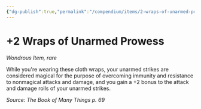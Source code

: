 ```yaml
---
{"dg-publish":true,"permalink":"/compendium/items/2-wraps-of-unarmed-prowess-bmt/","tags":["compendium/src/5e/bmt","item/rarity/rare","item/wondrous"]}
---
```


# +2 Wraps of Unarmed Prowess
*Wondrous Item, rare*  


While you're wearing these cloth wraps, your unarmed strikes are considered magical for the purpose of overcoming immunity and resistance to nonmagical attacks and damage, and you gain a +2 bonus to the attack and damage rolls of your unarmed strikes.

*Source: The Book of Many Things p. 69*